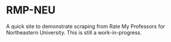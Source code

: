 # RMP-NEU
A quick site to demonstrate scraping from Rate My Professors for Northeastern University.
This is still a work-in-progress.